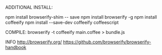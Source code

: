 ADDITIONAL INSTALL:

npm install browserify-shim -- save
npm install browserify -g
npm install coffeeify
npm install --save-dev coffeeify coffeescript



COMPILE:
browserify -t coffeeify main.coffee > bundle.js



INFO
http://browserify.org/
https://github.com/browserify/browserify-handbook
